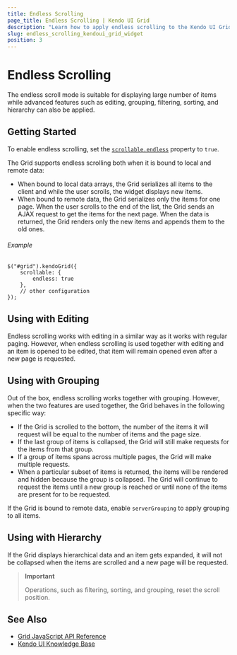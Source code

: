 ```yaml
---
title: Endless Scrolling
page_title: Endless Scrolling | Kendo UI Grid
description: "Learn how to apply endless scrolling to the Kendo UI Grid for jQuery."
slug: endless_scrolling_kendoui_grid_widget
position: 3
---
```


# Endless Scrolling

The endless scroll mode is suitable for displaying large number of items while advanced features such as editing, grouping, filtering, sorting, and hierarchy can also be applied.

## Getting Started

To enable endless scrolling, set the [`scrollable.endless`](/api/javascript/ui/grid/configuration/scrollable.endless) property to `true`.

The Grid supports endless scrolling both when it is bound to local and remote data:
* When bound to local data arrays, the Grid serializes all items to the client and while the user scrolls, the widget displays new items.
* When bound to remote data, the Grid serializes only the items for one page. When the user scrolls to the end of the list, the Grid sends an AJAX request to get the items for the next page. When the data is returned, the Grid renders only the new items and appends them to the old ones.

###### Example

    $("#grid").kendoGrid({
        scrollable: {
            endless: true
        },
        // other configuration
    });


## Using with Editing

Endless scrolling works with editing in a similar way as it works with regular paging. However, when endless scrolling is used together with editing and an item is opened to be edited, that item will remain opened even after a new page is requested.

## Using with Grouping

Out of the box, endless scrolling works together with grouping. However, when the two features are used together, the Grid behaves in the following specific way:
* If the Grid is scrolled to the bottom, the number of the items it will request will be equal to the number of items and the page size.
* If the last group of items is collapsed, the Grid will still make requests for the items from that group.
* If a group of items spans across multiple pages, the Grid will make multiple requests.
* When a particular subset of items is returned, the items will be rendered and hidden because the group is collapsed. The Grid will continue to request the items until a new group is reached or until none of the items are present for to be requested.

If the Grid is bound to remote data, enable `serverGrouping` to apply grouping to all items.

## Using with Hierarchy

If the Grid displays hierarchical data and an item gets expanded, it will not be collapsed when the items are scrolled and a new page will be requested.

> **Important**
>
> Operations, such as filtering, sorting, and grouping, reset the scroll position.

## See Also

* [Grid JavaScript API Reference](/api/javascript/ui/grid)
* [Kendo UI Knowledge Base](/knowledge-base)
